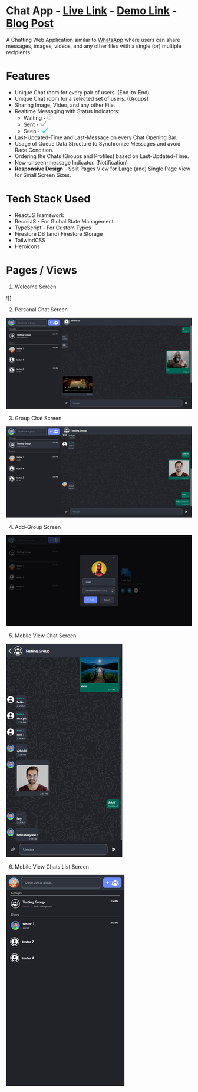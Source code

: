 # Chat App - [Live Link](https://chat-app-by-charan.vercel.app/) - [Demo Link](https://www.youtube.com/watch?v=5_Ouh0Q_aQo) - [Blog Post](https://blogsbycharan.hashnode.dev/how-to-build-a-chat-app)

A Chatting Web Application similar to [WhatsApp](https://web.whatsapp.com/) where users can share messages, images, videos, and any other files with a single (or) multiple recipients.

# Features

- Unique Chat room for every pair of users. (End-to-End)
- Unique Chat room for a selected set of users. (Groups)
- Sharing Image, Video, and any other File.
- Realtime Messaging with Status Indicators:
  - Waiting - <img src="./src/assets/clock.png" height="15px">
  - Sent - <img src="./src/assets/sent.png" height="15px">
  - Seen - <img src="./src/assets/seen.png" height="15px">
- Last-Updated-Time and Last-Message on every Chat Opening Bar.
- Usage of Queue Data Structure to Synchronize Messages and avoid Race Condition.
- Ordering the Chats (Groups and Profiles) based on Last-Updated-Time.
- New-unseen-message Indicator. (Notification)
- **Responsive Design** - Split Pages View for Large (and) Single Page View for Small Screen Sizes.

# Tech Stack Used

- ReactJS Framework
- RecoilJS - For Global State Management
- TypeScript - For Custom Types
- Firestore DB (and) Firestore Storage
- TailwindCSS
- Heroicons

# Pages / Views

1. Welcome Screen

![]

2. Personal Chat Screen

![](./views/2.png)

3. Group Chat Screen

![](./views/3.png)

4. Add-Group Screen

![](./views/4.png)

5. Mobile View Chat Screen

![](./views/5.png)

6. Mobile View Chats List Screen

![](./views/6.png)

